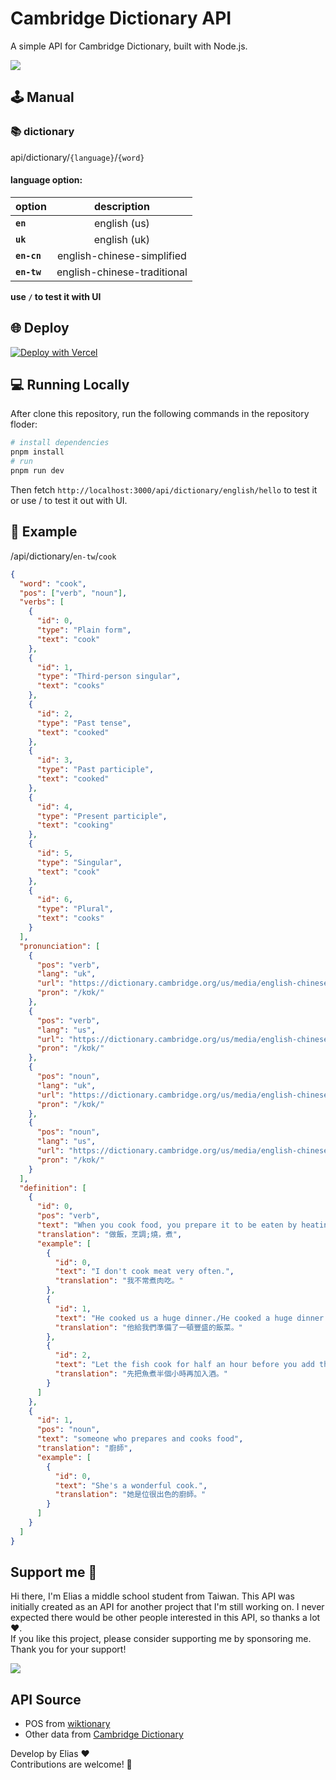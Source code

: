 # Cambridge Dictionary API

A simple API for Cambridge Dictionary, built with Node.js.

<a href="https://www.buymeacoffee.com/eliaschen"><img src="https://img.buymeacoffee.com/button-api/?text=By me a coffee&emoji=&slug=eliaschen&button_colour=8c2eff&font_colour=ffffff&font_family=Arial&outline_colour=ffffff&coffee_colour=FFDD00" /></a>

## 🕹️ Manual

### 📚️ dictionary

api/dictionary/`{language}`/`{word}`

#### **language option:**

| option      |         description         |
| ----------- | :-------------------------: |
| **`en`**    |        english (us)         |
| **`uk`**    |        english (uk)         |
| **`en-cn`** | english-chinese-simplified  |
| **`en-tw`** | english-chinese-traditional |

**use `/` to test it with UI**

## 🌐 Deploy

[![Deploy with Vercel](https://vercel.com/button)](https://vercel.com/new/clone?repository-url=https://github.com/chenelias/cambridge-dictionary-api/)

## 💻 Running Locally

After clone this repository, run the following commands in the repository floder:

```bash
# install dependencies
pnpm install
# run
pnpm run dev
```

Then fetch `http://localhost:3000/api/dictionary/english/hello` to test it
or use / to test it out with UI.

## 📖 Example

/api/dictionary/`en-tw`/`cook`

```json
{
  "word": "cook",
  "pos": ["verb", "noun"],
  "verbs": [
    {
      "id": 0,
      "type": "Plain form",
      "text": "cook"
    },
    {
      "id": 1,
      "type": "Third-person singular",
      "text": "cooks"
    },
    {
      "id": 2,
      "type": "Past tense",
      "text": "cooked"
    },
    {
      "id": 3,
      "type": "Past participle",
      "text": "cooked"
    },
    {
      "id": 4,
      "type": "Present participle",
      "text": "cooking"
    },
    {
      "id": 5,
      "type": "Singular",
      "text": "cook"
    },
    {
      "id": 6,
      "type": "Plural",
      "text": "cooks"
    }
  ],
  "pronunciation": [
    {
      "pos": "verb",
      "lang": "uk",
      "url": "https://dictionary.cambridge.org/us/media/english-chinese-traditional/uk_pron/u/ukc/ukcon/ukconve028.mp3",
      "pron": "/kʊk/"
    },
    {
      "pos": "verb",
      "lang": "us",
      "url": "https://dictionary.cambridge.org/us/media/english-chinese-traditional/us_pron/c/coo/cook_/cook.mp3",
      "pron": "/kʊk/"
    },
    {
      "pos": "noun",
      "lang": "uk",
      "url": "https://dictionary.cambridge.org/us/media/english-chinese-traditional/uk_pron/u/ukc/ukcon/ukconve028.mp3",
      "pron": "/kʊk/"
    },
    {
      "pos": "noun",
      "lang": "us",
      "url": "https://dictionary.cambridge.org/us/media/english-chinese-traditional/us_pron/c/coo/cook_/cook.mp3",
      "pron": "/kʊk/"
    }
  ],
  "definition": [
    {
      "id": 0,
      "pos": "verb",
      "text": "When you cook food, you prepare it to be eaten by heating it in a particular way, such as baking or boiling, and when food cooks, it is heated until it is ready to eat.",
      "translation": "做飯，烹調;燒，煮",
      "example": [
        {
          "id": 0,
          "text": "I don't cook meat very often.",
          "translation": "我不常煮肉吃。"
        },
        {
          "id": 1,
          "text": "He cooked us a huge dinner./He cooked a huge dinner for us.",
          "translation": "他給我們準備了一頓豐盛的飯菜。"
        },
        {
          "id": 2,
          "text": "Let the fish cook for half an hour before you add the wine.",
          "translation": "先把魚煮半個小時再加入酒。"
        }
      ]
    },
    {
      "id": 1,
      "pos": "noun",
      "text": "someone who prepares and cooks food",
      "translation": "廚師",
      "example": [
        {
          "id": 0,
          "text": "She's a wonderful cook.",
          "translation": "她是位很出色的廚師。"
        }
      ]
    }
  ]
}
```

## Support me 🎉

Hi there, I'm Elias a middle school student from Taiwan. This API was initially created as an API for another project that I'm still working on. I never expected there would be other people interested in this API, so thanks a lot ❤️.\
If you like this project, please consider supporting me by sponsoring me. Thank you for your support!

<a href="https://www.buymeacoffee.com/eliaschen"><img src="https://img.buymeacoffee.com/button-api/?text=By me a coffee&emoji=&slug=eliaschen&button_colour=8c2eff&font_colour=ffffff&font_family=Arial&outline_colour=ffffff&coffee_colour=FFDD00" /></a>

## API Source

- POS from [wiktionary](https://www.wiktionary.org/)
- Other data from [Cambridge Dictionary](https://dictionary.cambridge.org/)

Develop by Elias ❤️ \
Contributions are welcome! 🎉
